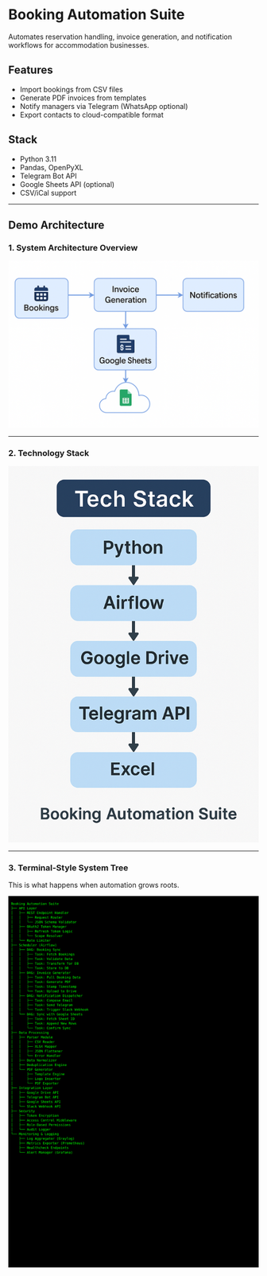 
# Booking Automation Suite

Automates reservation handling, invoice generation, and notification workflows for accommodation businesses.

## Features

- Import bookings from CSV files
- Generate PDF invoices from templates
- Notify managers via Telegram (WhatsApp optional)
- Export contacts to cloud-compatible format

## Stack

- Python 3.11
- Pandas, OpenPyXL
- Telegram Bot API
- Google Sheets API (optional)
- CSV/iCal support

---

## Demo Architecture

### 1. System Architecture Overview

![Architecture](demo/architecture.png)

---

### 2. Technology Stack

![Tech Stack](demo/tech_stack.png)

---

### 3. Terminal-Style System Tree

This is what happens when automation grows roots.

![System Overview](demo/architecture_tree_terminal.png)
